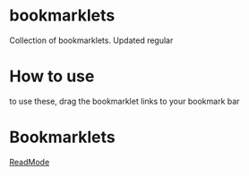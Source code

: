# bookmarklets
Collection of bookmarklets. Updated regular
# How to use
to use these, drag the bookmarklet links to your bookmark bar
# Bookmarklets
[ReadMode](javascript:fetch("https://loganb2008.github.io/bookmarklets/data/readmode.js").then(t=>t.text()).then(txt=>eval(txt));)
